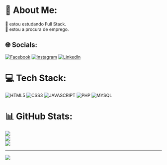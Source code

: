 # 💫 About Me:
🔭 estou estudando Full Stack.<br>🌱 estou a procura de emprego.<br>


## 🌐 Socials:
[![Facebook](https://img.shields.io/badge/Facebook-%231877F2.svg?logo=Facebook&logoColor=white)](https://facebook.com/https://www.facebook.com/profile.php?id=100028417740494) [![Instagram](https://img.shields.io/badge/Instagram-%23E4405F.svg?logo=Instagram&logoColor=white)](https://instagram.com/https://www.instagram.com/luc4shfddev/) [![LinkedIn](https://img.shields.io/badge/LinkedIn-%230077B5.svg?logo=linkedin&logoColor=white)](www.linkedin.com/in/lucas-henrique-0b2228286) 

# 💻 Tech Stack:
![HTML5](https://img.shields.io/badge/html5-%23E34F26.svg?style=for-the-badge&logo=html5&logoColor=white) ![CSS3](https://img.shields.io/badge/css3-%231572B6.svg?style=for-the-badge&logo=css3&logoColor=white) 
 ![JAVASCRIPT](https://img.shields.io/badge/JavaScript-F7DF1E?style=for-the-badge&logo=javascript&logoColor=black)  ![PHP](https://img.shields.io/badge/PHP-777BB4?style=for-the-badge&logo=php&logoColor=white) 
 ![MYSQL](https://img.shields.io/badge/MySQL-00000F?style=for-the-badge&logo=mysql&logoColor=white) 
# 📊 GitHub Stats:
![](https://github-readme-stats.vercel.app/api?username=luc4shfd&theme=dark&hide_border=false&include_all_commits=false&count_private=false)<br/>
![](https://github-readme-streak-stats.herokuapp.com/?user=luc4shfd&theme=dark&hide_border=false)<br/>
![](https://github-readme-stats.vercel.app/api/top-langs/?username=luc4shfd&theme=dark&hide_border=false&include_all_commits=false&count_private=false&layout=compact)

---
[![](https://visitcount.itsvg.in/api?id=luc4shfd&icon=0&color=0)](https://visitcount.itsvg.in)

<!-- Proudly created with GPRM ( https://gprm.itsvg.in ) -->
